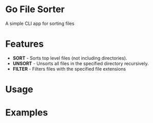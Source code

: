 # Go File Sorter
A simple CLI app for sorting files

# Features
- **SORT**   - Sorts top level files (not including directories).
- **UNSORT** - Unsorts all files in the specified directory recursively.
- **FILTER** - Filters files with the specified file extensions

# Usage
# Examples
